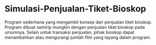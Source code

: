 # Simulasi-Penjualan-Tiket-Bioskop
Program sederhana yang mengambil konsep dari penjualan tiket bioskop. Program dibuat semirip mungkin dengan penjualan tiket bioskop pada umumnya. Selain untuk transaksi penjualan, pihak bioskop dapat menambahkan atau mengurangi jumlah film yang tayang dalam program.
